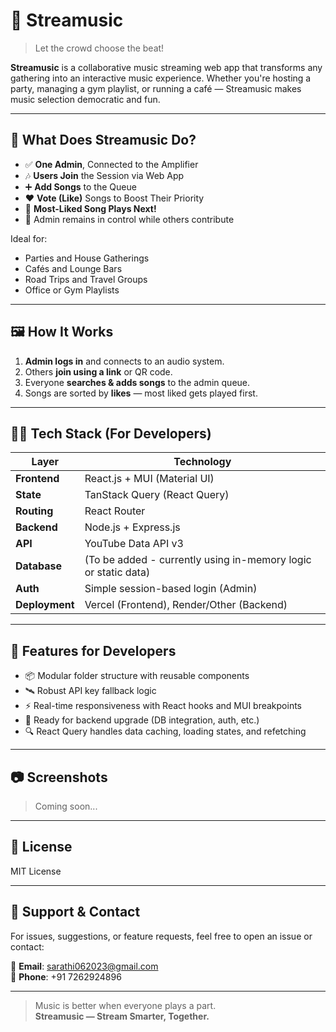 # 🎵 Streamusic

> Let the crowd choose the beat!

**Streamusic** is a collaborative music streaming web app that transforms any gathering into an interactive music experience. Whether you're hosting a party, managing a gym playlist, or running a café — Streamusic makes music selection democratic and fun.

---

## 🌟 What Does Streamusic Do?

- ✅ **One Admin**, Connected to the Amplifier
- 🎶 **Users Join** the Session via Web App
- ➕ **Add Songs** to the Queue
- ❤️ **Vote (Like)** Songs to Boost Their Priority
- 🥇 **Most-Liked Song Plays Next!**
- 🔐 Admin remains in control while others contribute

Ideal for:
- Parties and House Gatherings
- Cafés and Lounge Bars
- Road Trips and Travel Groups
- Office or Gym Playlists

---

## 🖼️ How It Works

1. **Admin logs in** and connects to an audio system.
2. Others **join using a link** or QR code.
3. Everyone **searches & adds songs** to the admin queue.
4. Songs are sorted by **likes** — most liked gets played first.

---

## 🧑‍💻 Tech Stack (For Developers)

| Layer         | Technology                                                    |
|---------------|---------------------------------------------------------------|
| **Frontend**  | React.js + MUI (Material UI)                                  |
| **State**     | TanStack Query (React Query)                                  |
| **Routing**   | React Router                                                  |
| **Backend**   | Node.js + Express.js                                          |
| **API**       | YouTube Data API v3                                           |
| **Database**  | (To be added - currently using in-memory logic or static data)|
| **Auth**      | Simple session-based login (Admin)                            |
| **Deployment**| Vercel (Frontend), Render/Other (Backend)                     | 

---

## 🔗 Features for Developers

- 📦 Modular folder structure with reusable components
- 🛰️ Robust API key fallback logic
- ⚡ Real-time responsiveness with React hooks and MUI breakpoints
- 💾 Ready for backend upgrade (DB integration, auth, etc.)
- 🔍 React Query handles data caching, loading states, and refetching

---

## 📷 Screenshots
> Coming soon...

---

## 📜 License
MIT License

---

## 🙌 Support & Contact

For issues, suggestions, or feature requests, feel free to open an issue or contact:

📧 **Email**: sarathi062023@gmail.com  
📱 **Phone**: +91 7262924896

---

> Music is better when everyone plays a part.  
**Streamusic — Stream Smarter, Together.**
